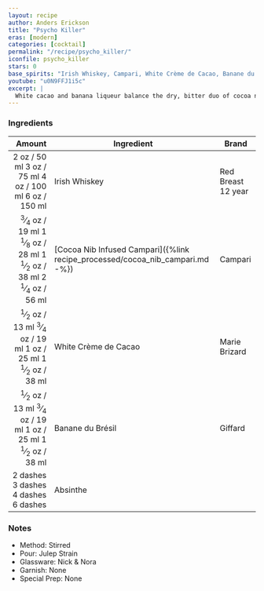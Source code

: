 ```yaml
---
layout: recipe
author: Anders Erickson
title: "Psycho Killer"
eras: [modern]
categories: [cocktail]
permalink: "/recipe/psycho_killer/"
iconfile: psycho_killer
stars: 0
base_spirits: "Irish Whiskey, Campari, White Crème de Cacao, Banane du Brésil"
youtube: "u0N9FFJ1i5c"
excerpt: |
  White cacao and banana liqueur balance the dry, bitter duo of cocoa nibs and Campari in this elegant Irish whiskey cocktail from The Dead Rabbit.
---
```


### Ingredients

|                                                                                                                                                                                                                                                                                                  Amount | Ingredient                                                                    | Brand              |
| ------------------------------------------------------------------------------------------------------------------------------------------------------------------------------------------------------------------------------------------------------------------------------------------------------: | ----------------------------------------------------------------------------- | ------------------ |
|                                                                                                                              <span class="onex active">2 oz / 50 ml</span> <span class="onehalfx">3 oz / 75 ml</span> <span class="twox">4 oz / 100 ml</span> <span class="threex">6 oz / 150 ml</span> | Irish Whiskey                                                                 | Red Breast 12 year |
| <span class="onex active"> <sup>3</sup>&frasl;<sub>4</sub> oz / 19 ml</span> <span class="onehalfx">1 <sup>1</sup>&frasl;<sub>8</sub> oz / 28 ml</span> <span class="twox">1 <sup>1</sup>&frasl;<sub>2</sub> oz / 38 ml</span> <span class="threex">2 <sup>1</sup>&frasl;<sub>4</sub> oz / 56 ml</span> | [Cocoa Nib Infused Campari]({%link recipe_processed/cocoa_nib_campari.md -%}) | Campari            |
|                                  <span class="onex active"> <sup>1</sup>&frasl;<sub>2</sub> oz / 13 ml</span> <span class="onehalfx"> <sup>3</sup>&frasl;<sub>4</sub> oz / 19 ml</span> <span class="twox">1 oz / 25 ml</span> <span class="threex">1 <sup>1</sup>&frasl;<sub>2</sub> oz / 38 ml</span> | White Crème de Cacao                                                          | Marie Brizard      |
|                                  <span class="onex active"> <sup>1</sup>&frasl;<sub>2</sub> oz / 13 ml</span> <span class="onehalfx"> <sup>3</sup>&frasl;<sub>4</sub> oz / 19 ml</span> <span class="twox">1 oz / 25 ml</span> <span class="threex">1 <sup>1</sup>&frasl;<sub>2</sub> oz / 38 ml</span> | Banane du Brésil                                                              | Giffard            |
|                                                                                                                                                <span class="onex active">2 dashes</span> <span class="onehalfx">3 dashes</span> <span class="twox">4 dashes</span> <span class="threex">6 dashes</span> | Absinthe                                                                      |

### Notes

- Method: Stirred
- Pour: Julep Strain
- Glassware: Nick & Nora
- Garnish: None
- Special Prep: None

<script type="application/ld+json">
{
  "@context": "https://schema.org",
  "@type": "Recipe",
  "author": "{{ page.author }}",
  "description": "{{ page.excerpt | strip_html | replace: '"', "'" }}",
  "image": "{%- for ingredient in site.data[page.iconfile].images.ingredient limit: 1 -%}{{ ingredient.url }}{%- endfor -%}",
  "recipeIngredient": [  "2 oz Irish Whiskey ",
  " 0.75 oz Cocoa Nib Infused Campari",
  "0.5 oz White Crème de Cacao",
  "0.5 oz Banane du Brésil",
  "2 dashes Absinthe"],
  "name": "{{ page.title }}",
  "recipeInstructions": "  {
    '@type': 'HowToStep',
    'text': '- Method: Stirred
'
  },  {
    '@type': 'HowToStep',
    'text': '- Pour: Julep Strain
'
  },  {
    '@type': 'HowToStep',
    'text': '- Glassware: Nick & Nora
'
  },  {
    '@type': 'HowToStep',
    'text': '- Garnish: None
'
  },  {
    '@type': 'HowToStep',
    'text': '- Special Prep: None
'
  }",
  "recipeYield": "1 cocktail",
  "recipeCategory": "cocktail"
}
</script>
